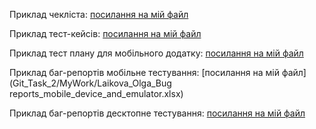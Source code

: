 Приклад чекліста:
[посилання на мій файл](Git_Task_2/MyWork/Olga_Laikova_Checklist_lutik.ua.xlsx)

Приклад тест-кейсів:
[посилання на мій файл](Git_Task_2/MyWork/Olga_Laikova_Test_cases_rozetka.com.ua.xlsx)

Приклад тест плану для мобільного додатку:
[посилання на мій файл](Git_Task_2/MyWork/Olga_Laikova_Test_plan_mobile_application_MeowMoments.xlsx)

Приклад баг-репортів мобільне тестування:
[посилання на мій файл](Git_Task_2/MyWork/Laikova_Olga_Bug reports_mobile_device_and_emulator.xlsx)

Приклад баг-репортів десктопне тестування:
[посилання на мій файл](Git_Task_2/MyWork/Laikova_Olga_Bug_reports_desktop_UI_UX_testing.xlsx)
